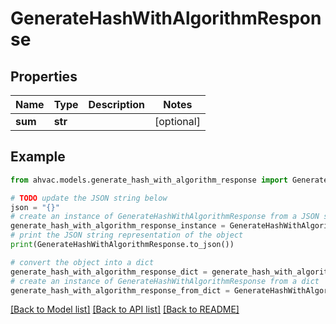 # GenerateHashWithAlgorithmResponse


## Properties

Name | Type | Description | Notes
------------ | ------------- | ------------- | -------------
**sum** | **str** |  | [optional] 

## Example

```python
from ahvac.models.generate_hash_with_algorithm_response import GenerateHashWithAlgorithmResponse

# TODO update the JSON string below
json = "{}"
# create an instance of GenerateHashWithAlgorithmResponse from a JSON string
generate_hash_with_algorithm_response_instance = GenerateHashWithAlgorithmResponse.from_json(json)
# print the JSON string representation of the object
print(GenerateHashWithAlgorithmResponse.to_json())

# convert the object into a dict
generate_hash_with_algorithm_response_dict = generate_hash_with_algorithm_response_instance.to_dict()
# create an instance of GenerateHashWithAlgorithmResponse from a dict
generate_hash_with_algorithm_response_from_dict = GenerateHashWithAlgorithmResponse.from_dict(generate_hash_with_algorithm_response_dict)
```
[[Back to Model list]](../README.md#documentation-for-models) [[Back to API list]](../README.md#documentation-for-api-endpoints) [[Back to README]](../README.md)


